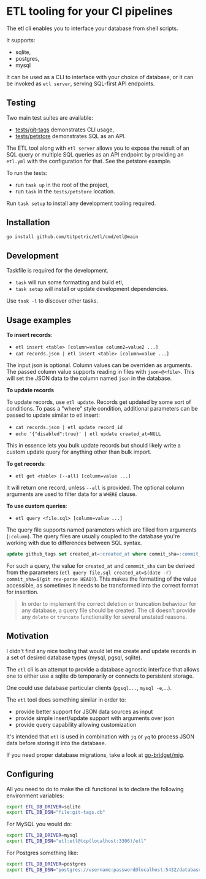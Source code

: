 # ETL tooling for your CI pipelines

The etl cli enables you to interface your database from shell scripts.

It supports:

- sqlite,
- postgres,
- mysql

It can be used as a CLI to interface with your choice of database, or it
can be invoked as `etl server`, serving SQL-first API endpoints.

## Testing

Two main test suites are available:

- [tests/git-tags](./tests/git-tags) demonstrates CLI usage,
- [tests/petstore](./tests/petstore) demonstrates SQL as an API.

The ETL tool along with `etl server` allows you to expose the result of
an SQL query or multiple SQL queries as an API endpoint by providing an
`etl.yml` with the configuration for that. See the petstore example.

To run the tests:

- run `task up` in the root of the project,
- run `task` in the `tests/petstore` location.

Run `task setup` to install any development tooling required.

## Installation

```bash
go install github.com/titpetric/etl/cmd/etl@main
```

## Development

Taskfile is required for the development.

- `task` will run some formatting and build etl,
- `task setup` will install or update development dependencies.

Use `task -l` to discover other tasks.

## Usage examples

**To insert records**:

- `etl insert <table> [column=value column2=value2 ...]`
- `cat records.json | etl insert <table> [column=value ...]`

The input json is optional. Column values can be overriden as arguments.
The passed column value supports reading in files with `json=@<file>`.
This will set the JSON data to the column named `json` in the database.

**To update records**

To update records, use `etl update`. Records get updated by some sort of
conditions. To pass a "where" style condition, additional parameters can
be passed to update similar to etl insert:

- `cat records.json | etl update record_id`
- `echo '{"disabled":true}' | etl update created_at=NULL`

This in essence lets you bulk update records but should likely write a
custom update query for anything other than bulk import.

**To get records**:

- `etl get <table> [--all] [column=value ...]`

It will return one record, unless `--all` is provided. The optional
column arguments are used to filter data for a `WHERE` clause.

**To use custom queries**:

- `etl query <file.sql> [column=value ...]`

The query file supports named parameters which are filled from arguments
(`:column`). The query files are usually coupled to the database you're
working with due to differences between SQL syntax.

```sql
update github_tags set created_at=:created_at where commit_sha=:commit_sha
```

For such a query, the value for `created_at` and `commmit_sha` can be
derived from the parameters (`etl query file.sql created_at=$(date -r) commit_sha=$(git rev-parse HEAD)`).
This makes the formatting of the value accessible, as sometimes it needs
to be transformed into the correct format for insertion.

> In order to implement the correct deletion or truncation behaviour for
> any database, a query file should be created. The cli doesn't provide
> any `delete` or `truncate` functionality for several unstated reasons.

## Motivation

I didn't find any nice tooling that would let me create and update
records in a set of desired database types (mysql, pgsql, sqlite).

The `etl` cli is an attempt to provide a database agnostic interface
that allows one to either use a sqlite db temporarily or connects to
persistent storage.

One could use database particular clients (`pgsql...`, `mysql -e`,...).

The `etl` tool does something similar in order to:

- provide better support for JSON data sources as input
- provide simple insert/update support with arguments over json
- provide query capability allowing customization

It's intended that `etl` is used in combination with `jq` or `yq` to
process JSON data before storing it into the database.

If you need proper database migrations, take a look at
[go-bridget/mig](https://github.com/go-bridget/mig).

## Configuring

All you need to do to make the cli functional is to declare the
following environment variables:

```bash
export ETL_DB_DRIVER=sqlite
export ETL_DB_DSN="file:git-tags.db"
```

For MySQL you would do:

```bash
export ETL_DB_DRIVER=mysql
export ETL_DB_DSN="etl:etl@tcp(localhost:3306)/etl"
```

For Postgres something like:

```bash
export ETL_DB_DRIVER=postgres
export ETL_DB_DSN="postgres://username:password@localhost:5432/database_name"
```
